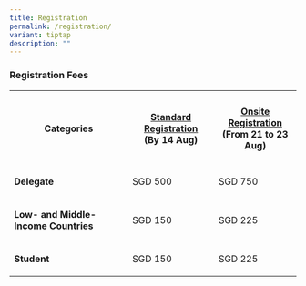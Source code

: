 ```yaml
---
title: Registration
permalink: /registration/
variant: tiptap
description: ""
---
```

<h3><strong>Registration Fees</strong></h3>
<p></p>
<table>
<tbody>
<tr>
<th rowspan="1" colspan="1">
<h4><strong>Categories</strong></h4>
</th>
<th rowspan="1" colspan="1">
<h4><strong><u>Standard Registration</u></strong><br>(By 14 Aug)</h4>
</th>
<th rowspan="1" colspan="1">
<h4><strong><u>Onsite Registration</u></strong><br>(From 21 to 23 Aug)</h4>
</th>
</tr>
<tr>
<td rowspan="1" colspan="1">
<p><strong>Delegate</strong>
</p>
</td>
<td rowspan="1" colspan="1">
<p>SGD 500</p>
</td>
<td rowspan="1" colspan="1">
<p>SGD 750</p>
</td>
</tr>
<tr>
<td rowspan="1" colspan="1">
<p><strong>Low- and Middle-Income Countries</strong>
</p>
</td>
<td rowspan="1" colspan="1">
<p>SGD 150</p>
</td>
<td rowspan="1" colspan="1">
<p>SGD 225</p>
</td>
</tr>
<tr>
<td rowspan="1" colspan="1">
<p><strong>Student</strong>
</p>
</td>
<td rowspan="1" colspan="1">
<p>SGD 150</p>
</td>
<td rowspan="1" colspan="1">
<p>SGD 225</p>
</td>
</tr>
</tbody>
</table>
<p></p>